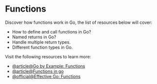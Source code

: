 # Functions

Discover how functions work in Go, the list of resources below will cover:

- How to define and call functions in Go?
- Named returns in Go?
- Handle multiple return types.
- Different function types in Go.

Visit the following resources to learn more:

- [@article@Go by Example: Functions](https://gobyexample.com/functions)
- [@article@Functions in go](https://www.golangprograms.com/go-language/functions.html)
- [@official@Effective Go: Functions](https://go.dev/doc/effective_go#functions)
